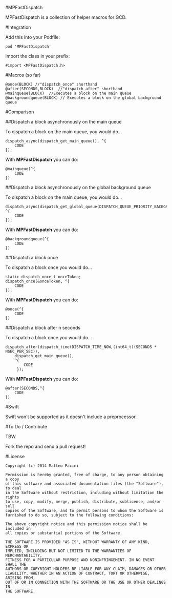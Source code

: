 #MPFastDispatch

MPFastDispatch is a collection of helper macros for GCD.

#Integration

Add this into your Podfile:

    pod 'MPFastDispatch'

Import the class in your prefix:

    #import <MPFastDispatch.h>

#Macros (so far)

    @once(BLOCK) //"dispatch_once" shorthand
    @after(SECONDS,BLOCK)  //"dispatch_after" shorthand
    @mainqueue(BLOCK)  //Executes a block on the main queue
    @backgroundqueue(BLOCK) // Executes a block on the global background queue

#Comparison

##Dispatch a block asynchronously on the main queue

To dispatch a block on the main queue, you would do...

    dispatch_async(dispatch_get_main_queue(), ^{
        CODE
    });

With **MPFastDispatch** you can do:

    @mainqueue(^{
        CODE
    })

##Dispatch a block asynchronously on the global background queue

To dispatch a block on the main queue, you would do...

    dispatch_async(dispatch_get_global_queue(DISPATCH_QUEUE_PRIORITY_BACKGROUND,0), ^{
        CODE
    });

With **MPFastDispatch** you can do:

    @backgroundqueue(^{
        CODE
    })

##Dispatch a block once

To dispatch a block once you would do...

    static dispatch_once_t onceToken;
    dispatch_once(&onceToken, ^{
        CODE
    });

With **MPFastDispatch** you can do:

    @once(^{
        CODE
    })


##Dispatch a block after n seconds

To dispatch a block once you would do...

    dispatch_after(dispatch_time(DISPATCH_TIME_NOW,(int64_t)(SECONDS * NSEC_PER_SEC)), 
        dispatch_get_main_queue(), 
        ^{
            CODE
         });

With **MPFastDispatch** you can do:

    @after(SECONDS,^{
        CODE
    })

#Swift

Swift won't be supported as it doesn't include a preprocessor.

#To Do / Contribute

TBW

Fork the repo and send a pull request!

#License

    Copyright (c) 2014 Matteo Pacini
    
    Permission is hereby granted, free of charge, to any person obtaining a copy
    of this software and associated documentation files (the "Software"), to deal
    in the Software without restriction, including without limitation the rights
    to use, copy, modify, merge, publish, distribute, sublicense, and/or sell
    copies of the Software, and to permit persons to whom the Software is
    furnished to do so, subject to the following conditions:
    
    The above copyright notice and this permission notice shall be included in
    all copies or substantial portions of the Software.
    
    THE SOFTWARE IS PROVIDED "AS IS", WITHOUT WARRANTY OF ANY KIND, EXPRESS OR
    IMPLIED, INCLUDING BUT NOT LIMITED TO THE WARRANTIES OF MERCHANTABILITY,
    FITNESS FOR A PARTICULAR PURPOSE AND NONINFRINGEMENT. IN NO EVENT SHALL THE
    AUTHORS OR COPYRIGHT HOLDERS BE LIABLE FOR ANY CLAIM, DAMAGES OR OTHER
    LIABILITY, WHETHER IN AN ACTION OF CONTRACT, TORT OR OTHERWISE, ARISING FROM,
    OUT OF OR IN CONNECTION WITH THE SOFTWARE OR THE USE OR OTHER DEALINGS IN
    THE SOFTWARE.

